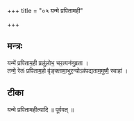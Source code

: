 +++
title = "०५ यन्मे प्रपितामही"

+++
## मन्त्रः

यन्मे॑ प्रपिताम॒ही प्रलु॑लोभ॒ चर॒त्यन॑नुव्रता ।  
तन्मे॒ रेतः॑ प्रपिताम॒हो वृ॑ङ्क्तामा॒भुर॒न्योऽव॑पद्यताम॒मुष्मै॒ स्वाहा॑ ।  

## टीका
यन्मे प्रपितामहीत्यादि ॥ पूर्ववत् ॥

